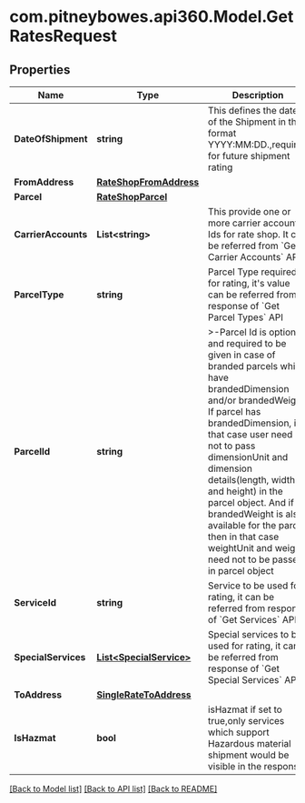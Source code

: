 # com.pitneybowes.api360.Model.GetRatesRequest

## Properties

Name | Type | Description | Notes
------------ | ------------- | ------------- | -------------
**DateOfShipment** | **string** | This defines the date of the Shipment in the format YYYY:MM:DD.,required for future shipment rating | [optional] 
**FromAddress** | [**RateShopFromAddress**](RateShopFromAddress.md) |  | 
**Parcel** | [**RateShopParcel**](RateShopParcel.md) |  | 
**CarrierAccounts** | **List&lt;string&gt;** | This provide one or more carrier accounts Ids for rate shop. It can be referred from &#x60;Get Carrier Accounts&#x60; API | 
**ParcelType** | **string** | Parcel Type required for rating, it&#39;s value can be referred from response of &#x60;Get Parcel Types&#x60; API | 
**ParcelId** | **string** | &gt;-Parcel Id is optional and required to be given in case of branded parcels which have brandedDimension and/or brandedWeight. If parcel has brandedDimension, in that case user need not to pass dimensionUnit and dimension details(length, width and height) in the parcel object. And if brandedWeight is also available for the parcel then in that case weightUnit and weight need not to be passed  in parcel object | [optional] 
**ServiceId** | **string** | Service to be used for rating, it can be referred from response of &#x60;Get Services&#x60; API | 
**SpecialServices** | [**List&lt;SpecialService&gt;**](SpecialService.md) | Special services to be used for rating, it can be referred from response of &#x60;Get Special Services&#x60; API | [optional] 
**ToAddress** | [**SingleRateToAddress**](SingleRateToAddress.md) |  | 
**IsHazmat** | **bool** | isHazmat if set to true,only services which support Hazardous material shipment would be visible in the response | [optional] 

[[Back to Model list]](../README.md#documentation-for-models) [[Back to API list]](../README.md#documentation-for-api-endpoints) [[Back to README]](../README.md)

